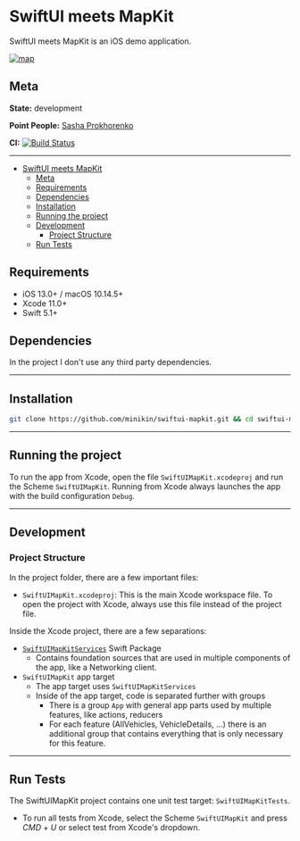 # SwiftUI meets MapKit

SwiftUI meets MapKit is an iOS demo application.

<a href="https://twitter.com/minikin"><img src="https://i.ibb.co/L5HSrLW/map.png" alt="map" border="0"></a>

## Meta

**State:** development

**Point People:** [Sasha Prokhorenko](mailto:djminikin@gmail.com)

**CI:** [![Build Status](https://app.bitrise.io/app/693d5288e6e84421/status.svg?token=LSxCFwkI7mKZNc9SVNhM9w)](https://app.bitrise.io/app/693d5288e6e84421)

---

- [SwiftUI meets MapKit](#swiftui-meets-mapkit)
  - [Meta](#meta)
  - [Requirements](#requirements)
  - [Dependencies](#dependencies)
  - [Installation](#installation)
  - [Running the project](#running-the-project)
  - [Development](#development)
    - [Project Structure](#project-structure)
  - [Run Tests](#run-tests)

## Requirements

- iOS 13.0+ / macOS 10.14.5+
- Xcode 11.0+
- Swift 5.1+

## Dependencies

In the project I don't use any third party dependencies.

---

## Installation

```sh
git clone https://github.com/minikin/swiftui-mapkit.git && cd swiftui-mapkit
```

---

## Running the project

To run the app from Xcode, open the file `SwiftUIMapKit.xcodeproj` and run the Scheme `SwiftUIMapKit`.
Running from Xcode always launches the app with the build configuration `Debug`.

---

## Development

### Project Structure

In the project folder, there are a few important files:

- `SwiftUIMapKit.xcodeproj`: This is the main Xcode workspace file. To open the project with Xcode, always use this file instead of the project file.

Inside the Xcode project, there are a few separations:

- [`SwiftUIMapKitServices`](https://github.com/minikin/swiftui-mapkit-services) Swift Package
  - Contains foundation sources that are used in multiple components of the app, like a Networking client.
- `SwiftUIMapKit` app target
  - The app target uses `SwiftUIMapKitServices`
  - Inside of the app target, code is separated further with groups
    - There is a group `App` with general app parts used by multiple features, like actions, reducers
    - For each feature (AllVehicles, VehicleDetails, ...) there is an additional group that contains everything that is only necessary for this feature.

---

## Run Tests

The SwiftUIMapKit project contains one unit test target: `SwiftUIMapKitTests`.

- To run all tests from Xcode, select the Scheme `SwiftUIMapKit` and press _CMD_ + _U_ or select test from Xcode's dropdown.
